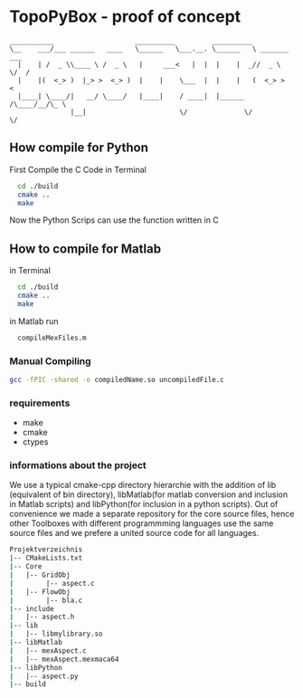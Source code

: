 # TopoPyBox - proof of concept

```text
___________                    __________         __________              
\__    ___/___ ______   ____   \______   \___.__. \______   \ _______  ___
  |    | /  _ \\____ \ /  _ \   |     ___<   |  |  |    |  _//  _ \  \/  /
  |    |(  <_> )  |_> >  <_> )  |    |    \___  |  |    |   (  <_> >    < 
  |____| \____/|   __/ \____/   |____|    / ____|  |______  /\____/__/\_ \
               |__|                       \/              \/            \/
```

## How compile for Python

First Compile the C Code in Terminal

```bash
  cd ./build
  cmake ..
  make
```

Now the Python Scrips can use the function written in C

## How to compile for Matlab 

in Terminal
```bash
  cd ./build
  cmake ..
  make
```

in Matlab run
```bash
  compileMexFiles.m
```

### Manual Compiling

```bash
gcc -fPIC -shared -o compiledName.so uncompiledFile.c
```

### requirements

- make
- cmake
- ctypes

### informations about the project

We use a typical cmake-cpp directory hierarchie with the addition of lib (equivalent of bin directory), libMatlab(for matlab conversion and inclusion in Matlab scripts) and libPython(for inclusion in a python scripts). Out of convenience we made a separate repository for the core source files, hence other Toolboxes with different programmming languages use the same source files and we prefere a united source code for all languages.

```bash
Projektverzeichnis
|-- CMakeLists.txt
|-- Core
|   |-- GridObj
|        |-- aspect.c 
|   |-- FlowObj
|        |-- bla.c
|-- include
|   |-- aspect.h
|-- lib 
|   |-- libmylibrary.so
|-- libMatlab
|   |-- mexAspect.c
|   |-- mexAspect.mexmaca64
|-- libPython
|   |-- aspect.py 
|-- build
```
